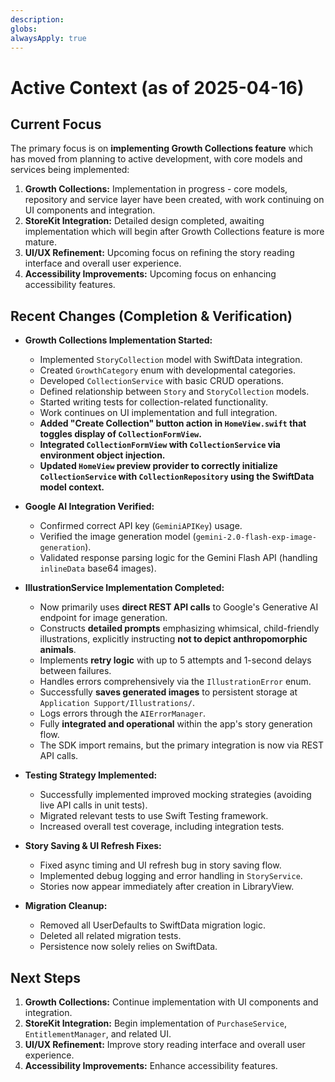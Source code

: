 ```yaml
---
description: 
globs: 
alwaysApply: true
---
```

# Active Context (as of 2025-04-16)

## Current Focus
The primary focus is on **implementing Growth Collections feature** which has moved from planning to active development, with core models and services being implemented:
1.  **Growth Collections:** Implementation in progress - core models, repository and service layer have been created, with work continuing on UI components and integration.
2.  **StoreKit Integration:** Detailed design completed, awaiting implementation which will begin after Growth Collections feature is more mature.
3.  **UI/UX Refinement:** Upcoming focus on refining the story reading interface and overall user experience.
4.  **Accessibility Improvements:** Upcoming focus on enhancing accessibility features.

## Recent Changes (Completion & Verification)

*   **Growth Collections Implementation Started:**
    *   Implemented `StoryCollection` model with SwiftData integration.
    *   Created `GrowthCategory` enum with developmental categories.
    *   Developed `CollectionService` with basic CRUD operations.
    *   Defined relationship between `Story` and `StoryCollection` models.
    *   Started writing tests for collection-related functionality.
    *   Work continues on UI implementation and full integration.
    *   **Added "Create Collection" button action in `HomeView.swift` that toggles display of `CollectionFormView`.**
    *   **Integrated `CollectionFormView` with `CollectionService` via environment object injection.**
    *   **Updated `HomeView` preview provider to correctly initialize `CollectionService` with `CollectionRepository` using the SwiftData model context.**

*   **Google AI Integration Verified:**
    *   Confirmed correct API key (`GeminiAPIKey`) usage.
    *   Verified the image generation model (`gemini-2.0-flash-exp-image-generation`).
    *   Validated response parsing logic for the Gemini Flash API (handling `inlineData` base64 images).

*   **IllustrationService Implementation Completed:**
    *   Now primarily uses **direct REST API calls** to Google's Generative AI endpoint for image generation.
    *   Constructs **detailed prompts** emphasizing whimsical, child-friendly illustrations, explicitly instructing **not to depict anthropomorphic animals**.
    *   Implements **retry logic** with up to 5 attempts and 1-second delays between failures.
    *   Handles errors comprehensively via the `IllustrationError` enum.
    *   Successfully **saves generated images** to persistent storage at `Application Support/Illustrations/`.
    *   Logs errors through the `AIErrorManager`.
    *   Fully **integrated and operational** within the app's story generation flow.
    *   The SDK import remains, but the primary integration is now via REST API calls.

*   **Testing Strategy Implemented:**
    *   Successfully implemented improved mocking strategies (avoiding live API calls in unit tests).
    *   Migrated relevant tests to use Swift Testing framework.
    *   Increased overall test coverage, including integration tests.

*   **Story Saving & UI Refresh Fixes:**
    *   Fixed async timing and UI refresh bug in story saving flow.
    *   Implemented debug logging and error handling in `StoryService`.
    *   Stories now appear immediately after creation in LibraryView.

*   **Migration Cleanup:**
    *   Removed all UserDefaults to SwiftData migration logic.
    *   Deleted all related migration tests.
    *   Persistence now solely relies on SwiftData.

## Next Steps
1.  **Growth Collections:** Continue implementation with UI components and integration.
2.  **StoreKit Integration:** Begin implementation of `PurchaseService`, `EntitlementManager`, and related UI.
3.  **UI/UX Refinement:** Improve story reading interface and overall user experience.
4.  **Accessibility Improvements:** Enhance accessibility features.
